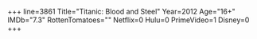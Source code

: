 +++
line=3861
Title="Titanic: Blood and Steel"
Year=2012
Age="16+"
IMDb="7.3"
RottenTomatoes=""
Netflix=0
Hulu=0
PrimeVideo=1
Disney=0
+++

